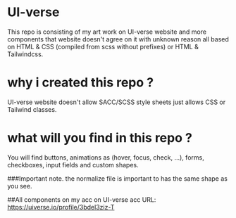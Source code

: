 # UI-verse
This repo is consisting of my art work on UI-verse website and more components that website doesn't agree on it with unknown reason all based on HTML & CSS (compiled from scss without prefixes) or HTML & Tailwindcss.

# why i created this repo ?
UI-verse website doesn't allow SACC/SCSS style sheets just allows CSS or Tailwind classes.

# what will you find in this repo ?
You will find buttons, animations as (hover, focus, check, ...), forms, checkboxes, input fields and custom shapes.

###Important note.
the normalize file is important to has the same shape as you see.

##All components on my acc on UI-verse
  acc URL: https://uiverse.io/profile/3bdel3ziz-T

